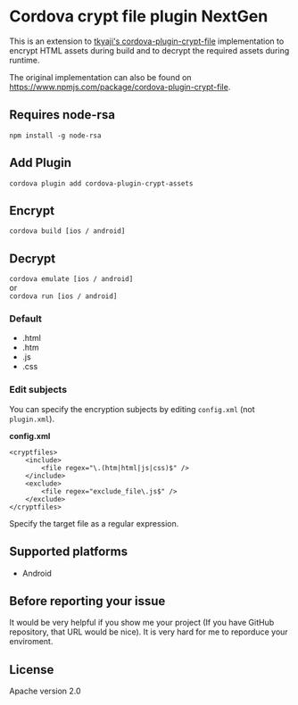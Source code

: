 # Cordova crypt file plugin NextGen
This is an extension to [tkyaji's cordova-plugin-crypt-file](https://github.com/tkyaji/cordova-plugin-crypt-file) implementation to encrypt HTML assets during build and to decrypt the required assets during runtime.

The original implementation can also be found on https://www.npmjs.com/package/cordova-plugin-crypt-file.

## Requires node-rsa
`npm install -g node-rsa`

## Add Plugin
`cordova plugin add cordova-plugin-crypt-assets`

## Encrypt
`cordova build [ios / android]`

## Decrypt
`cordova emulate [ios / android]`  
or  
`cordova run [ios / android]`  

### Default

* .html
* .htm
* .js
* .css

### Edit subjects

You can specify the encryption subjects by editing `config.xml` (not `plugin.xml`).

**config.xml**

```
<cryptfiles>
    <include>
        <file regex="\.(htm|html|js|css)$" />
    </include>
    <exclude>
        <file regex="exclude_file\.js$" />
    </exclude>
</cryptfiles>
```

Specify the target file as a regular expression.


## Supported platforms
* Android

## Before reporting your issue
It would be very helpful if you show me your project (If you have GitHub repository, that URL would be nice).
It is very hard for me to reporduce your enviroment.

## License
Apache version 2.0

